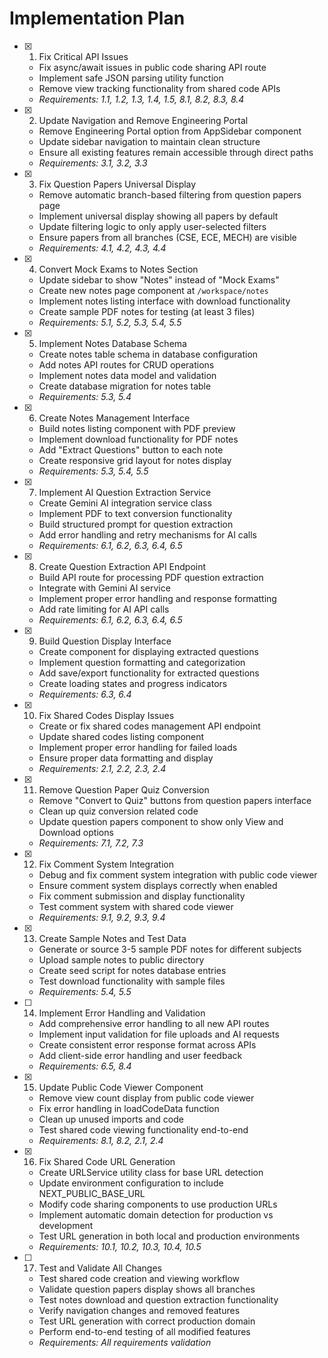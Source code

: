 # Implementation Plan

- [x] 1. Fix Critical API Issues

  - Fix async/await issues in public code sharing API route
  - Implement safe JSON parsing utility function
  - Remove view tracking functionality from shared code APIs
  - _Requirements: 1.1, 1.2, 1.3, 1.4, 1.5, 8.1, 8.2, 8.3, 8.4_

- [x] 2. Update Navigation and Remove Engineering Portal

  - Remove Engineering Portal option from AppSidebar component
  - Update sidebar navigation to maintain clean structure
  - Ensure all existing features remain accessible through direct paths
  - _Requirements: 3.1, 3.2, 3.3_

- [x] 3. Fix Question Papers Universal Display

  - Remove automatic branch-based filtering from question papers page
  - Implement universal display showing all papers by default
  - Update filtering logic to only apply user-selected filters
  - Ensure papers from all branches (CSE, ECE, MECH) are visible
  - _Requirements: 4.1, 4.2, 4.3, 4.4_

- [x] 4. Convert Mock Exams to Notes Section

  - Update sidebar to show "Notes" instead of "Mock Exams"
  - Create new notes page component at `/workspace/notes`
  - Implement notes listing interface with download functionality
  - Create sample PDF notes for testing (at least 3 files)
  - _Requirements: 5.1, 5.2, 5.3, 5.4, 5.5_

- [x] 5. Implement Notes Database Schema

  - Create notes table schema in database configuration
  - Add notes API routes for CRUD operations
  - Implement notes data model and validation
  - Create database migration for notes table
  - _Requirements: 5.3, 5.4_

- [x] 6. Create Notes Management Interface

  - Build notes listing component with PDF preview
  - Implement download functionality for PDF notes
  - Add "Extract Questions" button to each note
  - Create responsive grid layout for notes display
  - _Requirements: 5.3, 5.4, 5.5_

- [x] 7. Implement AI Question Extraction Service

  - Create Gemini AI integration service class
  - Implement PDF to text conversion functionality
  - Build structured prompt for question extraction
  - Add error handling and retry mechanisms for AI calls
  - _Requirements: 6.1, 6.2, 6.3, 6.4, 6.5_

- [x] 8. Create Question Extraction API Endpoint

  - Build API route for processing PDF question extraction
  - Integrate with Gemini AI service
  - Implement proper error handling and response formatting
  - Add rate limiting for AI API calls
  - _Requirements: 6.1, 6.2, 6.3, 6.4, 6.5_

- [x] 9. Build Question Display Interface

  - Create component for displaying extracted questions
  - Implement question formatting and categorization
  - Add save/export functionality for extracted questions
  - Create loading states and progress indicators
  - _Requirements: 6.3, 6.4_

- [x] 10. Fix Shared Codes Display Issues

  - Create or fix shared codes management API endpoint
  - Update shared codes listing component
  - Implement proper error handling for failed loads
  - Ensure proper data formatting and display
  - _Requirements: 2.1, 2.2, 2.3, 2.4_

- [x] 11. Remove Question Paper Quiz Conversion

  - Remove "Convert to Quiz" buttons from question papers interface
  - Clean up quiz conversion related code
  - Update question papers component to show only View and Download options
  - _Requirements: 7.1, 7.2, 7.3_

- [x] 12. Fix Comment System Integration

  - Debug and fix comment system integration with public code viewer
  - Ensure comment system displays correctly when enabled
  - Fix comment submission and display functionality
  - Test comment system with shared code viewer
  - _Requirements: 9.1, 9.2, 9.3, 9.4_

- [x] 13. Create Sample Notes and Test Data

  - Generate or source 3-5 sample PDF notes for different subjects
  - Upload sample notes to public directory
  - Create seed script for notes database entries
  - Test download functionality with sample files
  - _Requirements: 5.4, 5.5_

- [ ] 14. Implement Error Handling and Validation

  - Add comprehensive error handling to all new API routes
  - Implement input validation for file uploads and AI requests
  - Create consistent error response format across APIs
  - Add client-side error handling and user feedback
  - _Requirements: 6.5, 8.4_

- [x] 15. Update Public Code Viewer Component

  - Remove view count display from public code viewer
  - Fix error handling in loadCodeData function
  - Clean up unused imports and code
  - Test shared code viewing functionality end-to-end
  - _Requirements: 8.1, 8.2, 2.1, 2.4_

- [x] 16. Fix Shared Code URL Generation
  - Create URLService utility class for base URL detection
  - Update environment configuration to include NEXT_PUBLIC_BASE_URL
  - Modify code sharing components to use production URLs
  - Implement automatic domain detection for production vs development
  - Test URL generation in both local and production environments
  - _Requirements: 10.1, 10.2, 10.3, 10.4, 10.5_

- [ ] 17. Test and Validate All Changes
  - Test shared code creation and viewing workflow
  - Validate question papers display shows all branches
  - Test notes download and question extraction functionality
  - Verify navigation changes and removed features
  - Test URL generation with correct production domain
  - Perform end-to-end testing of all modified features
  - _Requirements: All requirements validation_
